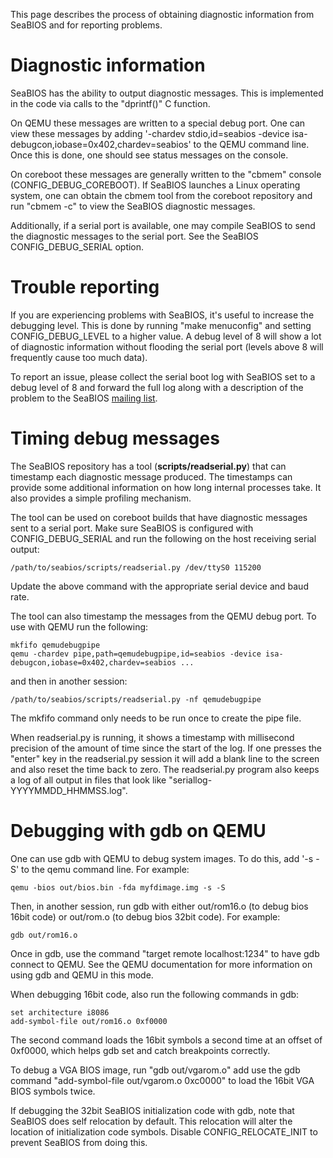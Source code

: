 This page describes the process of obtaining diagnostic information
from SeaBIOS and for reporting problems.

Diagnostic information
======================

SeaBIOS has the ability to output diagnostic messages. This is
implemented in the code via calls to the "dprintf()" C function.

On QEMU these messages are written to a special debug port. One can
view these messages by adding '-chardev stdio,id=seabios -device
isa-debugcon,iobase=0x402,chardev=seabios' to the QEMU command line.
Once this is done, one should see status messages on the console.

On coreboot these messages are generally written to the "cbmem"
console (CONFIG_DEBUG_COREBOOT). If SeaBIOS launches a Linux operating
system, one can obtain the cbmem tool from the coreboot repository and
run "cbmem -c" to view the SeaBIOS diagnostic messages.

Additionally, if a serial port is available, one may compile SeaBIOS
to send the diagnostic messages to the serial port. See the SeaBIOS
CONFIG_DEBUG_SERIAL option.

Trouble reporting
=================

If you are experiencing problems with SeaBIOS, it's useful to increase
the debugging level. This is done by running "make menuconfig" and
setting CONFIG_DEBUG_LEVEL to a higher value. A debug level of 8 will
show a lot of diagnostic information without flooding the serial port
(levels above 8 will frequently cause too much data).

To report an issue, please collect the serial boot log with SeaBIOS
set to a debug level of 8 and forward the full log along with a
description of the problem to the SeaBIOS [mailing list](Mailinglist).

Timing debug messages
=====================

The SeaBIOS repository has a tool (**scripts/readserial.py**) that can
timestamp each diagnostic message produced. The timestamps can provide
some additional information on how long internal processes take. It
also provides a simple profiling mechanism.

The tool can be used on coreboot builds that have diagnostic messages
sent to a serial port. Make sure SeaBIOS is configured with
CONFIG_DEBUG_SERIAL and run the following on the host receiving serial
output:

`/path/to/seabios/scripts/readserial.py /dev/ttyS0 115200`

Update the above command with the appropriate serial device and baud
rate.

The tool can also timestamp the messages from the QEMU debug port. To
use with QEMU run the following:

`mkfifo qemudebugpipe`\
`qemu -chardev pipe,path=qemudebugpipe,id=seabios -device isa-debugcon,iobase=0x402,chardev=seabios ...`

and then in another session:

`/path/to/seabios/scripts/readserial.py -nf qemudebugpipe`

The mkfifo command only needs to be run once to create the pipe file.

When readserial.py is running, it shows a timestamp with millisecond
precision of the amount of time since the start of the log. If one
presses the "enter" key in the readserial.py session it will add a
blank line to the screen and also reset the time back to zero. The
readserial.py program also keeps a log of all output in files that
look like "seriallog-YYYYMMDD_HHMMSS.log".

Debugging with gdb on QEMU
==========================

One can use gdb with QEMU to debug system images. To do this, add '-s
-S' to the qemu command line. For example:

`qemu -bios out/bios.bin -fda myfdimage.img -s -S`

Then, in another session, run gdb with either out/rom16.o (to debug
bios 16bit code) or out/rom.o (to debug bios 32bit code). For example:

`gdb out/rom16.o`

Once in gdb, use the command "target remote localhost:1234" to have
gdb connect to QEMU. See the QEMU documentation for more information
on using gdb and QEMU in this mode.

When debugging 16bit code, also run the following commands in gdb:

`set architecture i8086`\
`add-symbol-file out/rom16.o 0xf0000`

The second command loads the 16bit symbols a second time at an offset
of 0xf0000, which helps gdb set and catch breakpoints correctly.

To debug a VGA BIOS image, run "gdb out/vgarom.o" add use the gdb
command "add-symbol-file out/vgarom.o 0xc0000" to load the 16bit VGA
BIOS symbols twice.

If debugging the 32bit SeaBIOS initialization code with gdb, note that
SeaBIOS does self relocation by default. This relocation will alter
the location of initialization code symbols. Disable
CONFIG_RELOCATE_INIT to prevent SeaBIOS from doing this.
